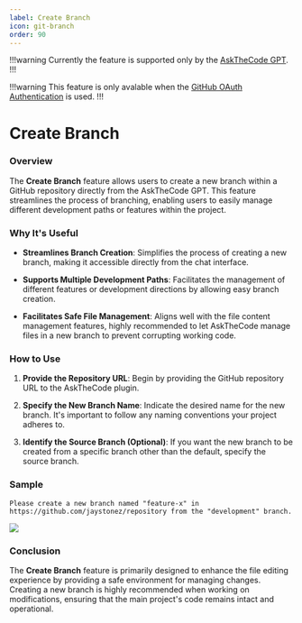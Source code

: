 ```yaml
---
label: Create Branch
icon: git-branch
order: 90
---
```


!!!warning
Currently the feature is supported only by the [AskTheCode GPT](https://chat.openai.com/g/g-3s6SJ5V7S-askthecode).
!!!

!!!warning
This feature is only avalable when the [GitHub OAuth Authentication](/authentication/#authentication-methods) is used.
!!!

# Create Branch

### Overview

The **Create Branch** feature allows users to create a new branch within a GitHub repository directly from the AskTheCode GPT. This feature streamlines the process of branching, enabling users to easily manage different development paths or features within the project.

### Why It's Useful

- **Streamlines Branch Creation**: Simplifies the process of creating a new branch, making it accessible directly from the chat interface.

- **Supports Multiple Development Paths**: Facilitates the management of different features or development directions by allowing easy branch creation.

- **Facilitates Safe File Management**: Aligns well with the file content management features, highly recommended to let AskTheCode manage files in a new branch to prevent corrupting working code.

### How to Use

1. **Provide the Repository URL**: Begin by providing the GitHub repository URL to the AskTheCode plugin.

2. **Specify the New Branch Name**: Indicate the desired name for the new branch. It's important to follow any naming conventions your project adheres to.

3. **Identify the Source Branch (Optional)**: If you want the new branch to be created from a specific branch other than the default, specify the source branch.

### Sample

```prompt
Please create a new branch named "feature-x" in https://github.com/jaystonez/repository from the "development" branch.
```

![](/resources/usage/branches/create-branch.png)

### Conclusion

The **Create Branch** feature is primarily designed to enhance the file editing experience by providing a safe environment for managing changes. Creating a new branch is highly recommended when working on modifications, ensuring that the main project's code remains intact and operational.
